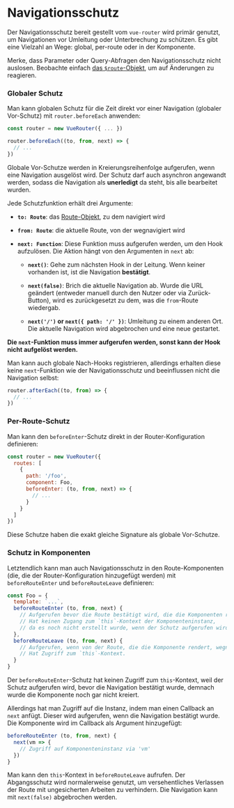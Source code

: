 # Navigationsschutz

Der Navigationsschutz bereit gestellt vom `vue-router` wird primär genutzt, um Navigationen vor Umleitung oder Unterbrechung zu schützen. Es gibt eine Vielzahl an Wege: global, per-route oder in der Komponente.

Merke, dass Parameter oder Query-Abfragen den Navigationsschutz nicht auslosen. Beobachte einfach [das `$route`-Objekt](../essentials/dynamic-matching.md#reacting-to-params-changes), um auf Änderungen zu reagieren.

### Globaler Schutz

Man kann globalen Schutz für die Zeit direkt vor einer Navigation (globaler Vor-Schutz) mit `router.beforeEach` anwenden:

``` js
const router = new VueRouter({ ... })

router.beforeEach((to, from, next) => {
  // ...
})
```

Globale Vor-Schutze werden in Kreierungsreihenfolge aufgerufen, wenn eine Navigation ausgelöst wird. Der Schutz darf auch asynchron angewandt werden, sodass die Navigation als **unerledigt** da steht, bis alle bearbeitet wurden.

Jede Schutzfunktion erhält drei Argumente:

- **`to: Route`**: das [Route-Objekt](../api/route-object.md), zu dem navigiert wird

- **`from: Route`**: die aktuelle Route, von der wegnavigiert wird

- **`next: Function`**: Diese Funktion muss aufgerufen werden, um den Hook aufzulösen. Die Aktion hängt von den Argumenten in `next` ab:

  - **`next()`**: Gehe zum nächsten Hook in der Leitung. Wenn keiner vorhanden ist, ist die Navigation **bestätigt**.

  - **`next(false)`**: Brich die aktuelle Navigation ab. Wurde die URL geändert (entweder manuell durch den Nutzer oder via Zurück-Button), wird es zurückgesetzt zu dem, was die `from`-Route wiedergab.

  - **`next('/')` or `next({ path: '/' })`**: Umleitung zu einem anderen Ort. Die aktuelle Navigation wird abgebrochen und eine neue gestartet.

**Die `next`-Funktion muss immer aufgerufen werden, sonst kann der Hook nicht aufgelöst werden.**

Man kann auch globale Nach-Hooks registrieren, allerdings erhalten diese keine `next`-Funktion wie der Navigationsschutz und beeinflussen nicht die Navigation selbst:

``` js
router.afterEach((to, from) => {
  // ...
})
```

### Per-Route-Schutz

Man kann den `beforeEnter`-Schutz direkt in der Router-Konfiguration definieren:

``` js
const router = new VueRouter({
  routes: [
    {
      path: '/foo',
      component: Foo,
      beforeEnter: (to, from, next) => {
        // ...
      }
    }
  ]
})
```

Diese Schutze haben die exakt gleiche Signature als globale Vor-Schutze.

### Schutz in Komponenten

Letztendlich kann man auch Navigationsschutz in den Route-Komponenten (die, die der Router-Konfiguration hinzugefügt werden) mit `beforeRouteEnter` und `beforeRouteLeave` definieren:

``` js
const Foo = {
  template: `...`,
  beforeRouteEnter (to, from, next) {
    // Aufgerufen bevor die Route bestätigt wird, die die Komponenten rendert.
    // Hat keinen Zugang zum `this`-Kontext der Komponenteninstanz,
    // da es noch nicht erstellt wurde, wenn der Schutz aufgerufen wird.
  },
  beforeRouteLeave (to, from, next) {
    // Aufgerufen, wenn von der Route, die die Komponente rendert, wegnavigiert wird.
    // Hat Zugriff zum `this`-Kontext.
  }
}
```

Der `beforeRouteEnter`-Schutz hat keinen Zugriff zum `this`-Kontext, weil der Schutz aufgerufen wird, bevor die Navigation bestätigt wurde, demnach wurde die Komponente noch gar nicht kreiert.

Allerdings hat man Zugriff auf die Instanz, indem man einen Callback an `next` anfügt. Dieser wird aufgerufen, wenn die Navigation bestätigt wurde. Die Komponente wird im Callback als Argument hinzugefügt:

``` js
beforeRouteEnter (to, from, next) {
  next(vm => {
    // Zugriff auf Komponenteninstanz via 'vm'
  })
}
```

Man kann den `this`-Kontext in `beforeRouteLeave` aufrufen. Der Abgangsschutz wird normalerweise genutzt, um versehentliches Verlassen der Route mit ungesicherten Arbeiten zu verhindern. Die Navigation kann mit `next(false)` abgebrochen werden.
